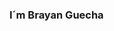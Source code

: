 ### I´m Brayan Guecha

<!--
**Bragu98/Bragu98** is a ✨ _special_ ✨ repository because its `README.md` (this file) appears on your GitHub profile.


I am a person passionate about data and technology 📊💻. Currently, I am further developing my professional skills on platforms like Platzi and others 💪.

I hold a professional degree in psychology 🧠, which provides me with a more human-focused perspective on people's behavior and their data 👥.

Welcome.

